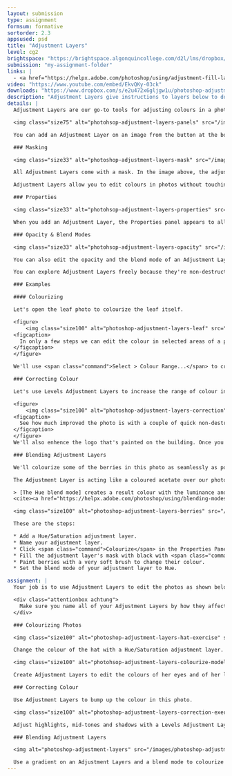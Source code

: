 ```yaml
---
layout: submission
type: assignment
formsum: formative
sortorder: 2.3
appsused: psd
title: "Adjustment Layers"
level: cg2
brightspace: "https://brightspace.algonquincollege.com/d2l/lms/dropbox/user/folder_submit_files.d2l?db=190517&grpid=0&isprv=0&bp=0&ou=227639"
submission: "my-assignment-folder"
links: |
  - <a href="https://helpx.adobe.com/photoshop/using/adjustment-fill-layers.html" target="_blank" title="Adobe: Adjustment Layers">Adobe: Adjustment Layers</a>
video: "https://www.youtube.com/embed/EkvQKy-03ck"
downloads: "https://www.dropbox.com/s/e2u472x6gljgw1u/photoshop-adjustment-layers.zip?dl=1"
description: "Adjustment Layers give instructions to layers below to do something like change colour, increase contrast, invert colours and much, much more. They're central to a non-destructive colour adjustment workflow."
details: |
  Adjustment Layers are our go-to tools for adjusting colours in a photo in a way which allows us to easily edit our changes. They're a special type of layer which affects everything below them in the stacking order, unless it's masked.

  <img class="size75" alt="photohsop-adjustment-layers-panels" src="/images/photoshop-adjustment-layers/photoshop-adjustment-layers-panels.jpg">

  You can add an Adjustment Layer on an image from the button at the bottom of the Layers panel, as shown above. The Adjustment Layer appears above the targeted layer in the stacking order. It affects all layers below it.

  ### Masking

  <img class="size33" alt="photoshop-adjustment-layers-mask" src="/images/photoshop-adjustment-layers/photoshop-adjustment-layers-mask.jpg">

  All Adjustment Layers come with a mask. In the image above, the adjustments affects the layer below only where the mask is white.

  Adjustment Layers allow you to edit colours in photos without touching the photo's original pixels. They're overlays that sit above (or between) your layers to affect the layers below. It's like looking through rose-coloured glasses. Adjustment Layers come with a Layer Mask built in. We'll experiment colouring part of a photo.

  ### Properties

  <img class="size33" alt="photohsop-adjustment-layers-properties" src="/images/photoshop-adjustment-layers/photohsop-adjustment-layers-properties.jpg">

  When you add an Adjustment Layer, the Properties panel appears to allow you to edit its settings. The Properties panel changes depending on the type of Adjustment Layer you're using.

  ### Opacity & Blend Modes

  <img class="size33" alt="photohsop-adjustment-layers-opacity" src="/images/photoshop-adjustment-layers/photohsop-adjustment-layers-opacity.jpg">

  You can also edit the opacity and the blend mode of an Adjustment Layer to affect how it interacts with the layers below.

  You can explore Adjustment Layers freely because they're non-destructive. You can simply edit settings or delete the Adjustment Layer if things don't work out. Keep in mind, that the stacking order in your Layers Panel counts.

  ### Examples

  #### Colourizing

  Let's open the leaf photo to colourize the leaf itself.

  <figure>
      <img class="size100" alt="photoshop-adjustment-layers-leaf" src="/images/photoshop-adjustment-layers/photoshop-adjustment-layers-leaf.jpg">
  <figcaption>
    In only a few steps we can edit the colour in selected areas of a photo in a non-destructive workflow.
  </figcaption>
  </figure>

  We'll use <span class="command">Select > Colour Range...</span> to create a marquee around the leaf since it has a unique colour in the photo to start with. Now we're ready to add our Hue/Saturation Adjustment Layer. Once our mask is created, we need to brush with black and with white to clean it up. Adjust the colour of the leaf in the Properties panel.

  ### Correcting Colour

  Let's use Levels Adjustment Layers to increase the range of colour in this photo.

  <figure>
      <img class="size100" alt="photoshop-adjustment-layers-correction" src="/images/photoshop-adjustment-layers/photoshop-adjustment-layers-correction.jpg">
  <figcaption>
    See how much improved the photo is with a couple of quick non-destructive fixes.
  </figcaption>
  </figure>
  We'll also enhence the logo that's painted on the building. Once you're done, it's best to proof the photo in its final intent ie: web, print...

  ### Blending Adjustment Layers

  We'll colourize some of the berries in this photo as seamlessly as possible.

  The Adjustment Layer is acting like a coloured acetate over our photo. The Hue Blend Mode helps the colour blend with the paint below.

  > [The Hue blend mode] creates a result colour with the luminance and saturation of the base colour and the hue of the blend colour.
  <cite><a href="https://helpx.adobe.com/photoshop/using/blending-modes.html" title="Adobe's notes on the Blending Modes." target="_blank">Adobe</a></cite>

  <img class="size100" alt="photoshop-adjustment-layers-berries" src="/images/photoshop-adjustment-layers/photoshop-adjustment-layers-berries.jpg">

  These are the steps:

  * Add a Hue/Saturation adjustment layer.
  * Name your adjustment layer.
  * Click <span class="command">Colourize</span> in the Properties Panel
  * Fill the adjustment layer's mask with black with <span class="command">Edit > Fill > Black</span>.
  * Paint berries with a very soft brush to change their colour.
  * Set the blend mode of your adjustment layer to Hue.

assignment: |
  Your job is to use Adjustment Layers to edit the photos as shown below.

  <div class="attentionbox achtung">
    Make sure you name all of your Adjustment Layers by how they affect the photo.
  </div>

  ### Colourizing Photos

  <img class="size100" alt="photoshop-adjustment-layers-hat-exercise" src="/images/photoshop-adjustment-layers/photoshop-adjustment-layers-hat-exercise.jpg">

  Change the colour of the hat with a Hue/Saturation adjustment layer. Your edits mustn't be detectable.

  <img class="size100" alt="photohsop-adjustment-layers-colourize-model-exercise" src="/images/photoshop-adjustment-layers/photohsop-adjustment-layers-colourize-model-exercise.jpg">

  Create Adjustment Layers to edit the colours of her eyes and of her lips. Make sure your edits are as seamless ***and realistic*** as possible. I know it's tempting, but no silliness here.

  ### Correcting Colour

  Use Adjustment Layers to bump up the colour in this photo.

  <img class="size100" alt="photoshop-adjustment-layers-correction-exercise" src="/images/photoshop-adjustment-layers/photoshop-adjustment-layers-correction-exercise.jpg">

  Adjust highlights, mid-tones and shadows with a Levels Adjustment Layer.

  ### Blending Adjustment Layers

  <img alt="photoshop-adjustment-layers" src="/images/photoshop-adjustment-layers/photoshop-adjustment-layers-colourize-photo.jpg">

  Use a gradient on an Adjustment Layers and a blend mode to colourize the front of the car.
---
```

